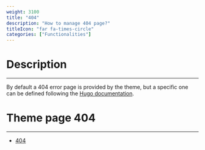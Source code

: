 ```yaml
---
weight: 3100
title: "404"
description: "How to manage 404 page?"
titleIcon: "far fa-times-circle"
categories: ["Functionalities"]
---
```


# Description
---

By default a 404 error page is provided by the theme, but a specific one can be defined following the [Hugo documentation](https://gohugo.io/templates/404/).

# Theme page 404
---

* [404](/404.html)
